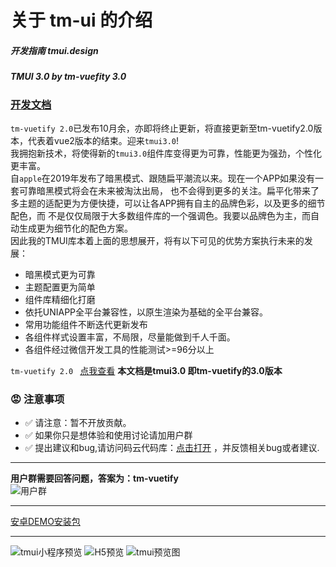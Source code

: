 

#  关于 tm-ui 的介绍

##### 开发指南 tmui.design
##### TMUI 3.0 by tm-vuefity 3.0

### [开发文档](https://tmui.design/)

```tm-vuetify 2.0```已发布10月余，亦即将终止更新，将直接更新至tm-vuetify2.0版本，代表着vue2版本的结束。迎来```tmui3.0```!<br>
我拥抱新技术，将使得新的```tmui3.0```组件库变得更为可靠，性能更为强劲，个性化更丰富。<br>
自```apple```在2019年发布了暗黑模式、跟随扁平潮流以来。现在一个APP如果没有一套可靠暗黑模式将会在未来被淘汰出局，
也不会得到更多的关注。扁平化带来了多主题的适配更为方便快捷，可以让各APP拥有自主的品牌色彩，以及更多的细节配色，而
不是仅仅局限于大多数组件库的一个强调色。我要以品牌色为主，而自动生成更为细节化的配色方案。<br>
因此我的TMUI库本着上面的思想展开，将有以下可见的优势方案执行未来的发展：
- 暗黑模式更为可靠
- 主题配置更为简单
- 组件库精细化打磨
- 依托UNIAPP全平台兼容性，以原生渲染为基础的全平台兼容。
- 常用功能组件不断迭代更新发布
- 各组件样式设置丰富，不局限，尽量能做到千人千面。
- 各组件经过微信开发工具的性能测试>=96分以上

```tm-vuetify 2.0 ``` [点我查看](https://ext.dcloud.net.cn/plugin?id=5949)
**本文档是tmui3.0 即tm-vuetify的3.0版本**

### :rage: 注意事项

- :white_check_mark: 请注意：暂不开放贡献。
- :white_check_mark: 如果你只是想体验和使用讨论请加用户群
- :white_check_mark: 提出建议和bug,请访问码云代码库：[点击打开](https://gitee.com/LYTB/tmui-design)
，并反馈相关bug或者建议.

---

**用户群需要回答问题，答案为：tm-vuetify** <br>
![用户群](https://jx2d.cn/yuwuimages/tmUI%E7%94%A8%E6%88%B7%E7%BE%A4%E7%BE%A4%E8%81%8A%E4%BA%8C%E7%BB%B4%E7%A0%81.png)

----

[安卓DEMO安装包](https://vkceyugu.cdn.bspapp.com/VKCEYUGU-f5b1722f-8766-40af-a22a-acc454202a37/fdc1c33f-83dc-4079-b3b9-7960e2c2d9da.apk)

----

![tmui小程序预览](https://vkceyugu.cdn.bspapp.com/VKCEYUGU-f5b1722f-8766-40af-a22a-acc454202a37/718acb30-0164-42d6-90bd-b82a5acc122a.jpg)
![H5预览](https://vkceyugu.cdn.bspapp.com/VKCEYUGU-f5b1722f-8766-40af-a22a-acc454202a37/65b5739c-fc71-45b7-9b02-5dc1629d33ce.png)
![tmui预览图](https://vkceyugu.cdn.bspapp.com/VKCEYUGU-f5b1722f-8766-40af-a22a-acc454202a37/0672c1be-2519-4e36-962b-072852193025.png)
